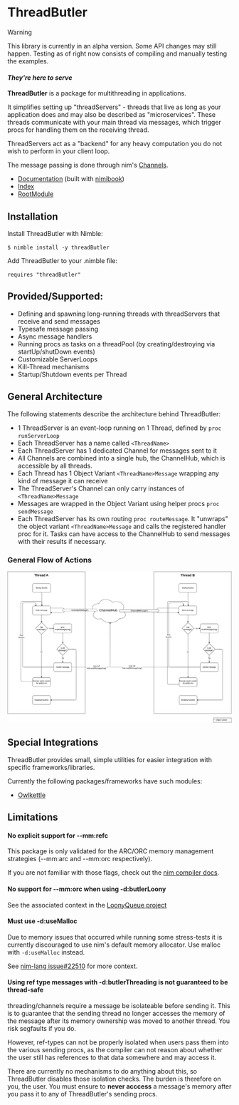 # ThreadButler

> [!WARNING]  
> This library is currently in an alpha version. Some API changes may still happen. Testing as of right now consists of compiling and manually testing the examples.

#### _They're here to serve_
**ThreadButler** is a package for multithreading in applications. 

It simplifies setting up "threadServers" - threads that live as long as your application does and may also be described as "microservices".
These threads communicate with your main thread via messages, which trigger procs for handling them on the receiving thread.

ThreadServers act as a "backend" for any heavy computation you do not wish to perform in your client loop. 

The message passing is done through nim's [Channels](https://nim-by-example.github.io/channels/).

- [Documentation](https://philippmdoerner.github.io/ThreadButler/bookCompiled/index.html) (built with [nimibook](https://github.com/pietroppeter/nimibook))
- [Index](https://philippmdoerner.github.io/ThreadButler/htmldocs/theindex.html)
- [RootModule](https://philippmdoerner.github.io/ThreadButler/htmldocs/threadButler.html)

## Installation

Install ThreadButler with Nimble:

    $ nimble install -y threadButler

Add ThreadButler to your .nimble file:

    requires "threadButler"

## Provided/Supported:
- Defining and spawning long-running threads with threadServers that receive and send messages 
- Typesafe message passing
- Async message handlers
- Running procs as tasks on a threadPool (by creating/destroying via startUp/shutDown events)
- Customizable ServerLoops
- Kill-Thread mechanisms
- Startup/Shutdown events per Thread

## General Architecture

The following statements describe the architecture behind ThreadButler:
- 1 ThreadServer is an event-loop running on 1 Thread, defined by `proc runServerLoop`
- Each ThreadServer has a name called `<ThreadName>`
- Each ThreadServer has 1 dedicated Channel for messages sent to it
- All Channels are combined into a single hub, the ChannelHub, which is accessible by all threads.
- Each Thread has 1 Object Variant `<ThreadName>Message` wrapping any kind of message it can receive
- The ThreadServer's Channel can only carry instances of `<ThreadName>Message`
- Messages are wrapped in the Object Variant using helper procs `proc sendMessage`
- Each ThreadServer has its own routing `proc routeMessage`. It "unwraps" the object variant `<ThreadName>Message` and calls the registered handler proc for it.
Tasks can have access to the ChannelHub to send messages with their results if necessary.

### General Flow of Actions

<img src="./assets/app_architecture.png">

## Special Integrations
ThreadButler provides small, simple utilities for easier integration with specific frameworks/libraries.

Currently the following packages/frameworks have such modules: 

- [Owlkettle](https://philippmdoerner.github.io/ThreadButler/htmldocs/threadButler/integrations/owlButler.html)

## Limitations
#### No explicit support for --mm:refc
This package is only validated for the ARC/ORC memory management strategies (--mm:arc and --mm:orc respectively).

If you are not familiar with those flags, check out the [nim compiler docs](https://nim-lang.org/docs/nimc.html).

#### No support for --mm:orc when using -d:butlerLoony
See the associated context in the [LoonyQueue project](https://github.com/nim-works/loony#issues)

#### Must use -d:useMalloc
Due to memory issues that occurred while running some stress-tests it is currently discouraged to use nim's default memory allocator. Use malloc with `-d:useMalloc` instead.

See [nim-lang issue#22510](https://github.com/nim-lang/Nim/issues/22510) for more context.

#### Using ref type messages with -d:butlerThreading is not guaranteed to be thread-safe
threading/channels require a message be isolateable before sending it. This is to guarantee that the sending thread no longer accesses the memory of the message after its memory ownership was moved to another thread. You risk segfaults if you do.

However, ref-types can not be properly isolated when users pass them into the various sending procs, as the compiler can not reason about whether the user still has references to that data somewhere and may access it.

There are currently no mechanisms to do anything about this, so ThreadButler disables those isolation checks. The burden is therefore on you, the user. You must ensure to **never acccess** a message's memory after you pass it to any of ThreadButler's sending procs.